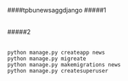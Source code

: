 ####tpbunewsaggdjango
#####1
######
#####2
######
```
python manage.py createapp news
python manage.py migreate
python manage.py makemigrations news
python manage.py createsuperuser
```